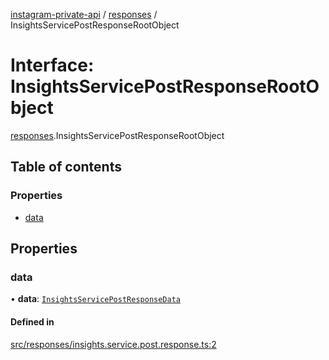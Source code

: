 [instagram-private-api](../../README.md) / [responses](../../modules/responses.md) / InsightsServicePostResponseRootObject

# Interface: InsightsServicePostResponseRootObject

[responses](../../modules/responses.md).InsightsServicePostResponseRootObject

## Table of contents

### Properties

- [data](InsightsServicePostResponseRootObject.md#data)

## Properties

### data

• **data**: [`InsightsServicePostResponseData`](InsightsServicePostResponseData.md)

#### Defined in

[src/responses/insights.service.post.response.ts:2](https://github.com/Nerixyz/instagram-private-api/blob/b3351b9/src/responses/insights.service.post.response.ts#L2)
